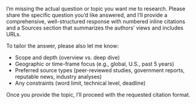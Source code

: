 I’m missing the actual question or topic you want me to research. Please share the specific question you’d like answered, and I’ll provide a comprehensive, well-structured response with numbered inline citations and a Sources section that summarizes the authors’ views and includes URLs.

To tailor the answer, please also let me know:
- Scope and depth (overview vs. deep dive)
- Geographic or time-frame focus (e.g., global, U.S., past 5 years)
- Preferred source types (peer-reviewed studies, government reports, reputable news, industry analyses)
- Any constraints (word limit, technical level, deadline)

Once you provide the topic, I’ll proceed with the requested citation format.